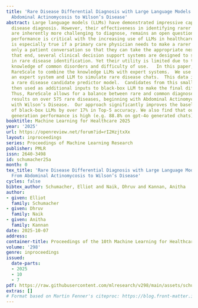 ```yaml
---
title: 'Rare Disease Differential Diagnosis with Large Language Models at Scale: From
  Abdominal Actinomycosis to Wilson’s Disease'
abstract: Large language models (LLMs) have demonstrated impressive capabilities in
  disease diagnosis. However, their effectiveness in identifying rarer diseases, which
  are inherently more challenging to diagnose, remains an open question. Rare disease
  performance is critical with the increasing use of LLMs in healthcare settings.  This
  is especially true if a primary care physician needs to make a rarer prognosis from
  only a patient conversation so that they can take the appropriate next step. To
  that end, several clinical decision support systems are designed to support providers
  in rare disease identification. Yet their utility is limited due to their lack of
  knowledge of common disorders and difficulty of use.   In this paper, we propose
  RareScale to combine the knowledge LLMs with expert systems.  We use jointly use
  an expert system and LLM to simulate rare disease chats.  This data is used to train
  a rare disease candidate predictor model.  Candidates from this smaller model are
  then used as additional inputs to black-box LLM to make the final differential diagnosis.
  Thus, RareScale allows for a balance between rare and common diagnoses.  We present
  results on over 575 rare diseases, beginning with Abdominal Actinomycosis and ending
  with Wilson’s Disease.  Our approach significantly improves the baseline performance
  of black-box LLMs by over 17% in Top-5 accuracy. We also find that our candidate
  generation performance is high (e.g. 88.8% on gpt-4o generated chats).
booktitle: Machine Learning for Healthcare 2025
year: '2025'
url: https://openreview.net/forum?id=rI2HzjtxXx
layout: inproceedings
series: Proceedings of Machine Learning Research
publisher: PMLR
issn: 2640-3498
id: schumacher25a
month: 0
tex_title: 'Rare Disease Differential Diagnosis with Large Language Models at Scale:
  From Abdominal Actinomycosis to Wilson’s Disease'
cycles: false
bibtex_author: Schumacher, Elliot and Naik, Dhruv and Kannan, Anitha
author:
- given: Elliot
  family: Schumacher
- given: Dhruv
  family: Naik
- given: Anitha
  family: Kannan
date: 2025-10-07
address:
container-title: Proceedings of the 10th Machine Learning for Healthcare Conference
volume: '298'
genre: inproceedings
issued:
  date-parts:
  - 2025
  - 10
  - 7
pdf: https://raw.githubusercontent.com/mlresearch/v298/main/assets/schumacher25a/schumacher25a.pdf
extras: []
# Format based on Martin Fenner's citeproc: https://blog.front-matter.io/posts/citeproc-yaml-for-bibliographies/
---
```

